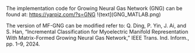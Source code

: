 The implementation code for Growing Neural Gas Network (GNG) can be found at:
https://yarpiz.com/?s=GNG
!{text](GNG_MATLAB.png)


The version of MF-GNG can be modified refer to:
Q. Ding, P. Yin, J. Ai, and S. Han, “Incremental Classification for Myoelectric Manifold Representation With Matrix-Formed Growing Neural Gas Network,” IEEE Trans. Ind. Inform., pp. 1–9, 2024.

